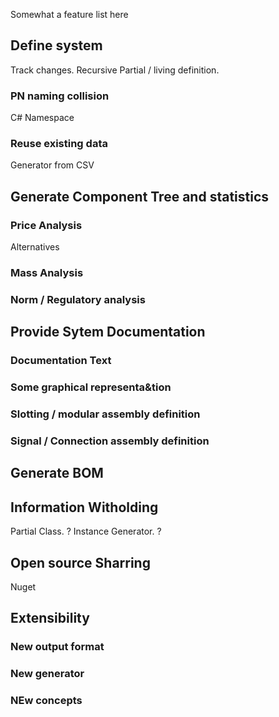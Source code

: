 ﻿Somewhat a feature list here

## Define system
Track changes.
Recursive
Partial / living definition.

### PN naming collision
C# Namespace

### Reuse existing data
Generator from CSV

## Generate Component Tree and statistics

### Price Analysis
Alternatives

### Mass Analysis

### Norm / Regulatory analysis


## Provide Sytem Documentation

### Documentation Text

### Some graphical representa&tion

### Slotting / modular assembly definition

### Signal / Connection assembly definition


## Generate BOM


## Information Witholding
Partial Class. ?
Instance Generator. ?

## Open source Sharring
Nuget

## Extensibility
### New output format

### New generator

### NEw concepts